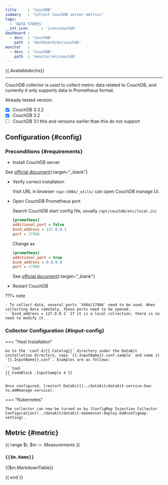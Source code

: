 ```yaml
---
title     : 'CouchDB'
summary   : 'Collect CouchDB server metrics'
tags:
  - 'DATA STORES'
__int_icon      : 'icon/couchdb'
dashboard :
  - desc  : 'CouchDB'
    path  : 'dashboard/en/couchdb'
monitor   :
  - desc  : 'CouchDB'
    path  : 'monitor/en/couchdb'
---
```



{{.AvailableArchs}}

---

CouchDB collector is used to collect metric data related to CouchDB, and currently it only supports data in Prometheus format.

Already tested version:

- [x] CouchDB 3.3.2
- [x] CouchDB 3.2
- [ ] CouchDB 3.1 this and versions earlier than this do not support

## Configuration {#config}

### Preconditions {#requirements}

- Install CouchDB server
  
See [official document](https://docs.couchdb.org/en/stable/install/index.html){:target="_blank"}

- Verify correct installation

  Visit URL in browser `<ip>:5984/_utils/` can open CouchDB manage UI.

- Open CouchDB Prometheus port
  
  Search CouchDB start config file, usually `/opt/couchdb/etc/local.ini`

  ```ini
  [prometheus]
  additional_port = false
  bind_address = 127.0.0.1
  port = 17986
  ```

  Change as

  ```ini
  [prometheus]
  additional_port = true
  bind_address = 0.0.0.0
  port = 17986
  ```

  See [official document](https://docs.couchdb.org/en/stable/config/misc.html#configuration-of-prometheus-endpoint){:target="_blank"}
  
- Restart CouchDB

<!-- markdownlint-disable MD046 -->
???+ note

    - To collect data, several ports `5984/17986` need to be used. When collecting data remotely, these ports need to be opened.
    - `bind_address = 127.0.0.1` If it is a local collection, there is no need to modify it.
<!-- markdownlint-enable -->

### Collector Configuration {#input-config}

<!-- markdownlint-disable MD046 -->
=== "Host Installation"

    Go to the `conf.d/{{.Catalog}}` directory under the DataKit installation directory, copy `{{.InputName}}.conf.sample` and name it `{{.InputName}}.conf`. Examples are as follows:
    
    ```toml
    {{ CodeBlock .InputSample 4 }}
    ```

    Once configured, [restart DataKit](../datakit/datakit-service-how-to.md#manage-service).

=== "Kubernetes"

    The collector can now be turned on by [ConfigMap Injection Collector Configuration](../datakit/datakit-daemonset-deploy.md#configmap-setting).

<!-- markdownlint-enable -->

## Metric {#metric}

{{ range $i, $m := .Measurements }}

### `{{$m.Name}}`

{{$m.MarkdownTable}}

{{ end }}
